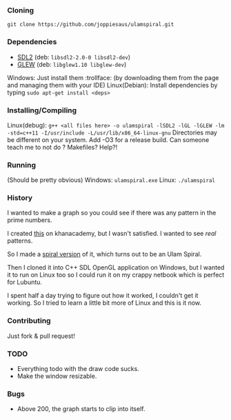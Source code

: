 ### Cloning
```git clone https://github.com/joppiesaus/ulamspiral.git```

### Dependencies
* [SDL2](https://www.libsdl.org/) (deb: `libsdl2-2.0-0 libsdl2-dev`)
* [GLEW](http://glew.sourceforge.net/) (deb: `libglew1.10 libglew-dev`)

Windows: Just install them :trollface: (by downloading them from the page and managing them with your IDE)
Linux(Debian): Install dependencies by typing `sudo apt-get install <deps>`

### Installing/Compiling
Linux(debug):
```g++ <all files here> -o ulamspiral -lSDL2 -lGL -lGLEW -lm -std=c++11 -I/usr/include -L/usr/lib/x86_64-linux-gnu```
Directories may be different on your system.
Add -O3 for a release build.
Can someone teach me to not do <all files here>? Makefiles? Help?!

### Running
(Should be pretty obvious)
Windows: `ulamspiral.exe`
Linux: `./ulamspiral`

### History
I wanted to make a graph so you could see if there was any pattern in the prime numbers.

I created [this](https://www.khanacademy.org/computer-programming/prime-visualizer/4555808299941888) on khanacademy, but I wasn't satisfied. I wanted to see _real_ patterns.

So I made a [spiral version](https://www.khanacademy.org/computer-programming/prime-visualizer-spiral-editionulam-spiral/5760394155130880) of it, which turns out to be an Ulam Spiral.

Then I cloned it into C++ SDL OpenGL application on Windows, but I wanted it to run on Linux too so I could run it on my crappy netbook which is perfect for Lubuntu.

I spent half a day trying to figure out how it worked, I couldn't get it working. So I tried to learn a little bit more of Linux and this is it now.

### Contributing
Just fork & pull request!

### TODO
* Everything todo with the draw code sucks.
* Make the window resizable.

### Bugs
* Above 200, the graph starts to clip into itself.
